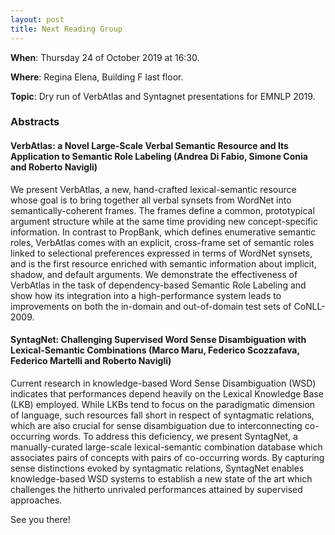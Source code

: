 ```yaml
---
layout: post
title: Next Reading Group
---
```


**When**:  Thursday 24 of October 2019 at 16:30.

**Where**: Regina Elena, Building F last floor.

**Topic**: Dry run of VerbAtlas and Syntagnet presentations for EMNLP 2019.
   
### Abstracts
#### VerbAtlas: a Novel Large-Scale Verbal Semantic Resource and Its Application to Semantic Role Labeling (Andrea Di Fabio, Simone Conia and Roberto Navigli)
We present VerbAtlas, a new, hand-crafted lexical-semantic resource whose goal 
is to bring together all verbal synsets from WordNet into semantically-coherent frames. 
The frames define a common, prototypical argument structure while at the same time providing 
new concept-specific information. In contrast to PropBank, which defines enumerative semantic roles, 
VerbAtlas comes with an explicit, cross-frame set of semantic roles linked to selectional preferences 
expressed in terms of WordNet synsets, and is the first resource enriched with semantic information
about implicit, shadow, and default arguments.
We demonstrate the effectiveness of VerbAtlas in the task of dependency-based 
Semantic Role Labeling and show how its integration into a high-performance system 
leads to improvements on both the in-domain and out-of-domain test sets of CoNLL-2009.
  
#### SyntagNet: Challenging Supervised Word Sense Disambiguation with Lexical-Semantic Combinations (Marco Maru, Federico Scozzafava, Federico Martelli and Roberto Navigli)
Current research in knowledge-based Word Sense Disambiguation (WSD) indicates that performances depend 
heavily on the Lexical Knowledge Base (LKB) employed. While LKBs tend to focus on the paradigmatic 
dimension of language, such resources fall short in respect of syntagmatic relations, which are also
crucial for sense disambiguation due to interconnecting co-occurring words. 
To address this deficiency, we present SyntagNet, a manually-curated large-scale lexical-semantic 
combination database which associates pairs of concepts with pairs of co-occurring words. 
By capturing sense distinctions evoked by syntagmatic relations, SyntagNet enables knowledge-based 
WSD systems to establish a new state of the art which challenges the hitherto unrivaled performances 
attained by supervised approaches.

See you there!
